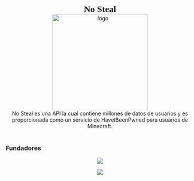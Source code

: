 <p align="center">
  <span style="font-family:Montserrat;font-size: 24px"><b>No Steal</b></span>
  <br>
  <img width="256px" height="256px" src="https://nosteal.lol/assets/img/logo.png" alt="logo">
  <br>
  No Steal es una API la cual contiene millones de datos de usuarios y es
  proporcionada como un servicio de HaveIBeenPwned para usuarios de Minecraft.
  <br><br>
</p>

### Fundadores
<p align = "center"><img src = "https://github-widgetbox.vercel.app/api/profile?username=hardcorefactions&data=followers,repositories,stars,commits"></p>
<p align = "center"><img src = "https://github-widgetbox.vercel.app/api/profile?username=eugeniodevv&data=followers,repositories,stars,commits"></p>
